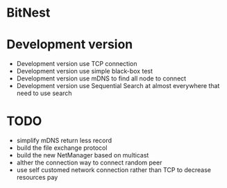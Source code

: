 # BitNest
# Development version
- Development version use TCP connection
- Development version use simple black-box test
- Development version use mDNS to find all node to connect
- Development version use Sequential Search at almost everywhere that need to use search


# TODO
- simplify mDNS return less record
- build the file exchange protocol
- build the new NetManager based on multicast
- alther the connection way to connect random peer
- use self customed network connection rather than TCP to decrease resources pay